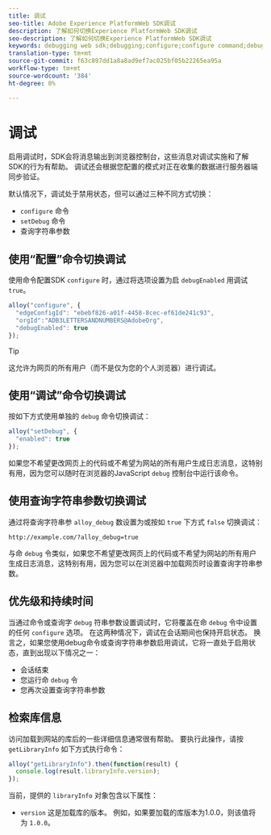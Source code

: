 ```yaml
---
title: 调试
seo-title: Adobe Experience PlatformWeb SDK调试
description: 了解如何切换Experience PlatformWeb SDK调试
seo-description: 了解如何切换Experience PlatformWeb SDK调试
keywords: debugging web sdk;debugging;configure;configure command;debug command;edgeConfigId;setDebug;debugEnabled;debug;
translation-type: tm+mt
source-git-commit: f63c897dd1a8a8ad9ef7ac025bf05b22265ea95a
workflow-type: tm+mt
source-wordcount: '384'
ht-degree: 0%

---
```



# 调试

启用调试时，SDK会将消息输出到浏览器控制台，这些消息对调试实施和了解SDK的行为有帮助。 调试还会根据您配置的模式对正在收集的数据进行服务器端同步验证。

默认情况下，调试处于禁用状态，但可以通过三种不同方式切换：

* `configure` 命令
* `setDebug` 命令
* 查询字符串参数

## 使用“配置”命令切换调试

使用命令配置SDK `configure` 时，通过将选项设置为启 `debugEnabled` 用调试 `true`。

```javascript
alloy("configure", {
  "edgeConfigId": "ebebf826-a01f-4458-8cec-ef61de241c93",
  "orgId":"ADB3LETTERSANDNUMBERS@AdobeOrg",
  "debugEnabled": true
});
```

>[!TIP]
>
>这允许为网页的所有用户（而不是仅为您的个人浏览器）进行调试。

## 使用“调试”命令切换调试

按如下方式使用单独的 `debug` 命令切换调试：

```javascript
alloy("setDebug", {
  "enabled": true
});
```

如果您不希望更改网页上的代码或不希望为网站的所有用户生成日志消息，这特别有用，因为您可以随时在浏览器的JavaScript `debug` 控制台中运行该命令。

## 使用查询字符串参数切换调试

通过将查询字符串参 `alloy_debug` 数设置为或按如 `true` 下方式 `false` 切换调试：

```HTTP
http://example.com/?alloy_debug=true
```

与命 `debug` 令类似，如果您不希望更改网页上的代码或不希望为网站的所有用户生成日志消息，这特别有用，因为您可以在浏览器中加载网页时设置查询字符串参数。

## 优先级和持续时间

当通过命令或查询字 `debug` 符串参数设置调试时，它将覆盖在命 `debug` 令中设置的任何 `configure` 选项。 在这两种情况下，调试在会话期间也保持开启状态。 换言之，如果您使用debug命令或查询字符串参数启用调试，它将一直处于启用状态，直到出现以下情况之一：

* 会话结束
* 您运行命 `debug` 令
* 您再次设置查询字符串参数

## 检索库信息

访问加载到网站的库后的一些详细信息通常很有帮助。 要执行此操作，请按 `getLibraryInfo` 如下方式执行命令：

```js
alloy("getLibraryInfo").then(function(result) {
  console.log(result.libraryInfo.version);
});
```

当前，提供的 `libraryInfo` 对象包含以下属性：

* `version` 这是加载库的版本。 例如，如果要加载的库版本为1.0.0，则该值将为 `1.0.0`。

